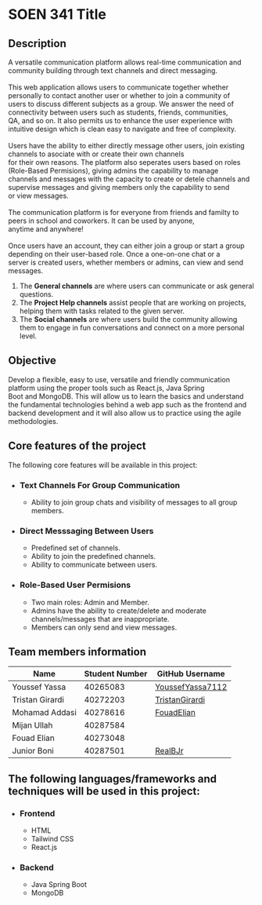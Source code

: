 <!-- README.md -->

# SOEN 341 Title

## Description

<div style="display: flex; flex-direction: column;">
<div>A versatile communication platform allows real-time communication and community building through text channels and direct messaging.<br></div>
<br>
<div>This web application allows users to communicate together whether personally to contact another user or whether to join a community of<br> users to discuss different subjects as a group. We answer the need of connectivity between users such as students, friends, communities, <br>QA, and so on. It also permits us to enhance the user experience with intuitive design which is clean easy to navigate and free of complexity.<br></div>
<br>
<div>Users have the ability to either directly message other users, join existing channels to asociate with or create their own channels <br>for their own reasons. The platform also seperates users based on roles (Role-Based Permisions), giving admins the capability to manage <br>channels and messages with the capacity to create or detele channels and supervise messages and giving members only the capability to send <br> or view messages.</div>
<br>
<div>The communication platform is for everyone from friends and familty to peers in school and coworkers. It can be used by anyone,<br> anytime and anywhere!</div>
<br>
<div>Once users have an account, they can either join a group or start a group depending on their user-based role. Once a one-on-one chat or a<br> server is created users, whether members or admins, can view and send messages.<div> 
<ol><li>The <b>General channels</b> are where users can communicate or ask general questions.</li><li>The <b>Project Help channels</b> assist people that are working on projects, helping them with tasks related to the given server.</li><li>The <b>Social channels</b> are where users build the community allowing them to engage in fun conversations and connect on a more personal level.</li></ol>
</div>
<!-- Description -->

## Objective

<!-- Objectif is for the class or the app?-->

Develop a flexible, easy to use, versatile and friendly communication platform using the proper tools such as React.js, Java Spring<br>
Boot and MongoDB. This will allow us to learn the basics and understand the fundamental technologies behind a web app such as the frontend and backend development and it will also allow us to practice using the agile methodologies.

## Core features of the project

The following core features will be available in this project:

- ### Text Channels For Group Communication
  - Ability to join group chats and visibility of messages to all group members.
- ### Direct Messsaging Between Users
  - Predefined set of channels.
  - Ability to join the predefined channels.
  - Ability to communicate between users.
- ### Role-Based User Permisions
  - Two main roles: Admin and Member.
  - Admins have the ability to create/delete and moderate channels/messages that are inappropriate.
  - Members can only send and view messages.

## Team members information

| Name            | Student Number | GitHub Username                                         |
| --------------- | -------------- | ------------------------------------------------------- |
| Youssef Yassa   | 40265083       | [YoussefYassa7112](https://github.com/YoussefYassa7112) |
| Tristan Girardi | 40272203       | [TristanGirardi](https://github.com/TristanGirardi)     |
| Mohamad Addasi  | 40278616       | [FouadElian](https://github.com/FouadElian)                                 |
| Mijan Ullah     | 40287584       | [](https://github.com/)                                 |
| Fouad Elian     | 40273048       | [](https://github.com/)                                 |
| Junior Boni     | 40287501       | [RealBJr](https://github.com/RealBJr)                   |

## The following languages/frameworks and techniques will be used in this project:

- ### Frontend

  - HTML
  - Tailwind CSS
  - React.js

- ### Backend
  - Java Spring Boot
  - MongoDB
